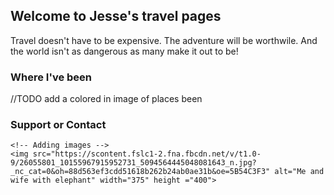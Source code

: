 ## Welcome to Jesse's travel pages

Travel doesn't have to be expensive.  The adventure will be worthwile.  And the world isn't as dangerous as many make it out to be!

### Where I've been

//TODO add a colored in image of places been

### Support or Contact

    <!-- Adding images -->
    <img src="https://scontent.fslc1-2.fna.fbcdn.net/v/t1.0-9/26055801_10155967915952731_5094564445048081643_n.jpg?_nc_cat=0&oh=88d563ef3cdd51618b262b24ab0ae31b&oe=5B54C3F3" alt="Me and wife with elephant" width="375" height ="400">
